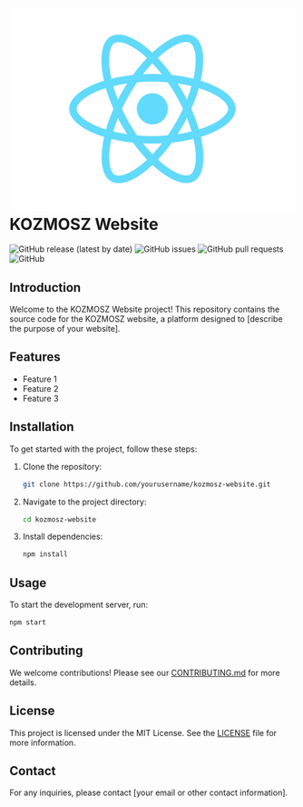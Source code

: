 # ![Logo](src/logo.svg) KOZMOSZ Website

![GitHub release (latest by date)](https://img.shields.io/github/v/release/yourusername/kozmosz-website)
![GitHub issues](https://img.shields.io/github/issues/yourusername/kozmosz-website)
![GitHub pull requests](https://img.shields.io/github/issues-pr/yourusername/kozmosz-website)
![GitHub](https://img.shields.io/github/license/yourusername/kozmosz-website)

## Introduction

Welcome to the KOZMOSZ Website project! This repository contains the source code for the KOZMOSZ website, a platform designed to [describe the purpose of your website].

## Features

- Feature 1
- Feature 2
- Feature 3

## Installation

To get started with the project, follow these steps:

1. Clone the repository:
    ```sh
    git clone https://github.com/yourusername/kozmosz-website.git
    ```
2. Navigate to the project directory:
    ```sh
    cd kozmosz-website
    ```
3. Install dependencies:
    ```sh
    npm install
    ```

## Usage

To start the development server, run:
```sh
npm start
```

## Contributing

We welcome contributions! Please see our [CONTRIBUTING.md](CONTRIBUTING.md) for more details.

## License

This project is licensed under the MIT License. See the [LICENSE](LICENSE) file for more information.

## Contact

For any inquiries, please contact [your email or other contact information].
